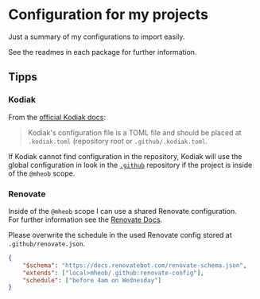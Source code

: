 # Configuration for my projects

Just a summary of my configurations to import easily.

See the readmes in each package for further information.

## Tipps

### Kodiak

From the [official Kodiak docs](https://kodiakhq.com/docs/config-reference):

> Kodiak's configuration file is a TOML file and should be placed at `.kodiak.toml` (repository root or `.github/.kodiak.toml`.

If Kodiak cannot find configuration in the repository, Kodiak will use the global configuration in look in the [`.github`](https://github.com/mheob/.github) repository if the project is inside of the `@mheob` scope.

### Renovate

Inside of the `@mheob` scope I can use a shared Renovate configuration.\
For further information see the [Renovate Docs](https://docs.renovatebot.com/config-presets).

Please overwrite the schedule in the used Renovate config stored at `.github/renovate.json`.

```json
{
	"$schema": "https://docs.renovatebot.com/renovate-schema.json",
	"extends": ["local>mheob/.github:renovate-config"],
	"schedule": ["before 4am on Wednesday"]
}
```

